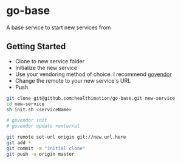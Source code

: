 # go-base
A base service to start new services from

## Getting Started

* Clone to new service folder
* Initialize the new service
* Use your vendoring method of choice.  I recommend [govendor](https://github.com/kardianos/govendor)
* Change the remote to your new service's URL
* Push

```sh
git clone git@github.com:healthimation/go-base.git new-service
cd new-service
sh init.sh <serviceName>

# govendor init
# govendor update +external

git remote set-url origin git://new.url.here
git add *
git commit -m "initial clone"
git push -u origin master
```
